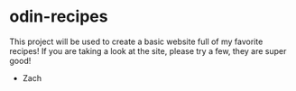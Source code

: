 # odin-recipes

This project will be used to create a basic website full of my favorite 
recipes! If you are taking a look at the site, please try a few, they 
are super good!

- Zach